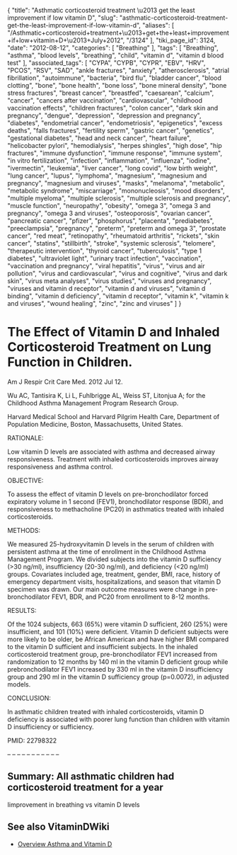 {
    "title": "Asthmatic corticosteroid treatment \u2013 get the least improvement if low vitamin D",
    "slug": "asthmatic-corticosteroid-treatment-get-the-least-improvement-if-low-vitamin-d",
    "aliases": [
        "/Asthmatic+corticosteroid+treatment+\u2013+get+the+least+improvement+if+low+vitamin+D+\u2013+July+2012",
        "/3124"
    ],
    "tiki_page_id": 3124,
    "date": "2012-08-12",
    "categories": [
        "Breathing"
    ],
    "tags": [
        "Breathing",
        "asthma",
        "blood levels",
        "breathing",
        "child",
        "vitamin d",
        "vitamin d blood test"
    ],
    "associated_tags": [
        "CYPA",
        "CYPB",
        "CYPR",
        "EBV",
        "HRV",
        "PCOS",
        "RSV",
        "SAD",
        "ankle fractures",
        "anxiety",
        "atherosclerosis",
        "atrial fibrillation",
        "autoimmune",
        "bacteria",
        "bird flu",
        "bladder cancer",
        "blood clotting",
        "bone",
        "bone health",
        "bone loss",
        "bone mineral density",
        "bone stress fractures",
        "breast cancer",
        "breastfed",
        "caesarean",
        "calcium",
        "cancer",
        "cancers after vaccination",
        "cardiovascular",
        "childhood vaccination effects",
        "children fractures",
        "colon cancer",
        "dark skin and pregnancy",
        "dengue",
        "depression",
        "depression and pregnancy",
        "diabetes",
        "endometrial cancer",
        "endometriosis",
        "epigenetics",
        "excess deaths",
        "falls fractures",
        "fertility sperm",
        "gastric cancer",
        "genetics",
        "gestational diabetes",
        "head and neck cancer",
        "heart failure",
        "helicobacter pylori",
        "hemodialysis",
        "herpes shingles",
        "high dose",
        "hip fractures",
        "immune dysfunction",
        "immune response",
        "immune system",
        "in vitro fertilization",
        "infection",
        "inflammation",
        "influenza",
        "iodine",
        "ivermectin",
        "leukemia",
        "liver cancer",
        "long covid",
        "low birth weight",
        "lung cancer",
        "lupus",
        "lymphoma",
        "magnesium",
        "magnesium and pregnancy",
        "magnesium and viruses",
        "masks",
        "melanoma",
        "metabolic",
        "metabolic syndrome",
        "miscarriage",
        "mononucleosis",
        "mood disorders",
        "multiple myeloma",
        "multiple sclerosis",
        "multiple sclerosis and pregnancy",
        "muscle function",
        "neuropathy",
        "obesity",
        "omega 3",
        "omega 3 and pregnancy",
        "omega 3 and viruses",
        "osteoporosis",
        "ovarian cancer",
        "pancreatic cancer",
        "pfizer",
        "phosphorus",
        "placenta",
        "prediabetes",
        "preeclampsia",
        "pregnancy",
        "preterm",
        "preterm and omega 3",
        "prostate cancer",
        "red meat",
        "retinopathy",
        "rheumatoid arthritis",
        "rickets",
        "skin cancer",
        "statins",
        "stillbirth",
        "stroke",
        "systemic sclerosis",
        "telomere",
        "therapeutic intervention",
        "thyroid cancer",
        "tuberculosis",
        "type 1 diabetes",
        "ultraviolet light",
        "urinary tract infection",
        "vaccination",
        "vaccination and pregnancy",
        "viral hepatitis",
        "virus",
        "virus and air pollution",
        "virus and cardiovascular",
        "virus and cognitive",
        "virus and dark skin",
        "virus meta analyses",
        "virus studies",
        "viruses and pregnancy",
        "viruses and vitamin d receptor",
        "vitamin d and viruses",
        "vitamin d binding",
        "vitamin d deficiency",
        "vitamin d receptor",
        "vitamin k",
        "vitamin k and viruses",
        "wound healing",
        "zinc",
        "zinc and viruses"
    ]
}


# The Effect of Vitamin D and Inhaled Corticosteroid Treatment on Lung Function in Children.

Am J Respir Crit Care Med. 2012 Jul 12.

Wu AC, Tantisira K, Li L, Fuhlbrigge AL, Weiss ST, Litonjua A; for the Childhood Asthma Management Program Research Group.

Harvard Medical School and Harvard Pilgrim Health Care, Department of Population Medicine, Boston, Massachusetts, United States.

RATIONALE:

Low vitamin D levels are associated with asthma and decreased airway responsiveness. Treatment with inhaled corticosteroids improves airway responsiveness and asthma control.

OBJECTIVE:

To assess the effect of vitamin D levels on pre-bronchodilator forced expiratory volume in 1 second (FEV1), bronchodilator response (BDR), and responsiveness to methacholine (PC20) in asthmatics treated with inhaled corticosteroids.

METHODS:

We measured 25-hydroxyvitamin D levels in the serum of children with persistent asthma at the time of enrollment in the Childhood Asthma Management Program. We divided subjects into the vitamin D sufficiency (>30 ng/ml), insufficiency (20-30 ng/ml), and deficiency (<20 ng/ml) groups. Covariates included age, treatment, gender, BMI, race, history of emergency department visits, hospitalizations, and season that vitamin D specimen was drawn. Our main outcome measures were change in pre-bronchodilator FEV1, BDR, and PC20 from enrollment to 8-12 months.

RESULTS:

Of the 1024 subjects, 663 (65%) were vitamin D sufficient, 260 (25%) were insufficient, and 101 (10%) were deficient. Vitamin D deficient subjects were more likely to be older, be African American and have higher BMI compared to the vitamin D sufficient and insufficient subjects. In the inhaled corticosteroid treatment group, pre-bronchodilator FEV1 increased from randomization to 12 months by 140 ml in the vitamin D deficient group while prebronchodilator FEV1 increased by 330 ml in the vitamin D insufficiency group and 290 ml in the vitamin D sufficiency group (p=0.0072), in adjusted models.

CONCLUSION:

In asthmatic children treated with inhaled corticosteroids, vitamin D deficiency is associated with poorer lung function than children with vitamin D insufficiency or sufficiency.

PMID: 22798322

– – – – – – – – – – – 

## Summary: All asthmatic children had corticosteroid treatment for a year

Iimprovement in breathing vs vitamin D levels

## See also VitaminDWiki

* [Overview Asthma and Vitamin D](/tags/overview-asthma-and-vitamin-d.html)